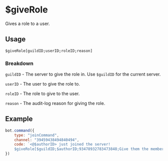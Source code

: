 # $giveRole
Gives a role to a user.

## Usage
```
$giveRole[guildID;userID;roleID;reason]
```

### Breakdown
`guildID` - The server to give the role in. Use `$guildID` for the current server.

`userID` - The user to give the role to.

`roleID` - The role to give to the user.

`reason` - The audit-log reason for giving the role.

## Example
```js
bot.command({
    type: "joinCommand",
    channel: "39459438494840494",
    code: `<@$authorID> just joined the server!
    $giveRole[$guildID;$authorID;93478932783473848;Give them the member role.]`
})
```

